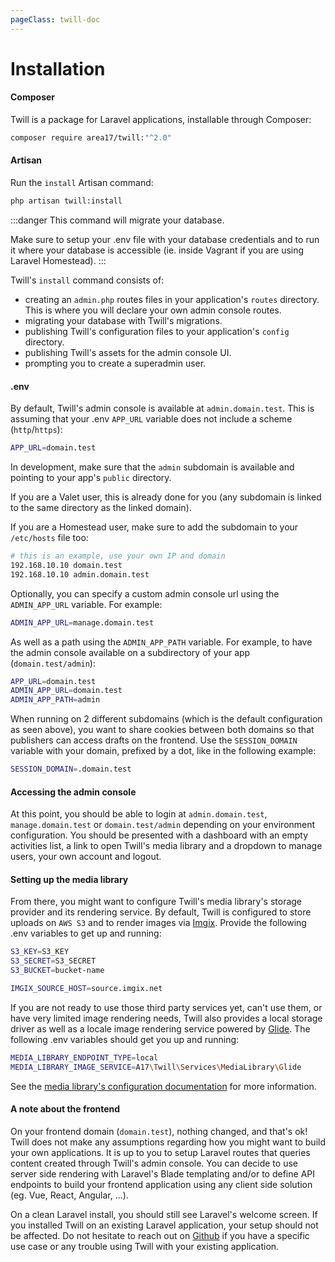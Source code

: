 ```yaml
---
pageClass: twill-doc
---
```


# Installation

#### Composer
Twill is a package for Laravel applications, installable through Composer:

```bash
composer require area17/twill:"^2.0"
```

#### Artisan

Run the `install` Artisan command: 

```bash
php artisan twill:install
```

:::danger
This command will migrate your database. 

Make sure to setup your .env file with your database credentials and to run it where your database is accessible (ie. inside Vagrant if you are using Laravel Homestead).
:::

Twill's `install` command consists of:
- creating an `admin.php` routes files in your application's `routes` directory. This is where you will declare your own admin console routes.
- migrating your database with Twill's migrations.
- publishing Twill's configuration files to your application's `config` directory.
- publishing Twill's assets for the admin console UI.
- prompting you to create a superadmin user.

#### .env

By default, Twill's admin console is available at `admin.domain.test`. This is assuming that your .env `APP_URL` variable does not include a scheme (`http`/`https`):

```bash
APP_URL=domain.test
```

In development, make sure that the `admin` subdomain is available and pointing to your app's `public` directory. 

If you are a Valet user, this is already done for you (any subdomain is linked to the same directory as the linked domain). 

If you are a Homestead user, make sure to add the subdomain to your `/etc/hosts` file too:

```bash
# this is an example, use your own IP and domain
192.168.10.10 domain.test
192.168.10.10 admin.domain.test
```

Optionally, you can specify a custom admin console url using the `ADMIN_APP_URL` variable. For example:

```bash
ADMIN_APP_URL=manage.domain.test
```

As well as a path using the `ADMIN_APP_PATH` variable. For example, to have the admin console available on a subdirectory of your app (`domain.test/admin`):

```bash
APP_URL=domain.test
ADMIN_APP_URL=domain.test
ADMIN_APP_PATH=admin
```

When running on 2 different subdomains (which is the default configuration as seen above), you  want to share cookies between both domains so that publishers can access drafts on the frontend. Use the `SESSION_DOMAIN` variable with your domain, prefixed by a dot, like in the following example:

```bash
SESSION_DOMAIN=.domain.test
```

#### Accessing the admin console

At this point, you should be able to login at `admin.domain.test`, `manage.domain.test` or `domain.test/admin` depending on your environment configuration. You should be presented with a dashboard with an empty activities list, a link to open Twill's media library and a dropdown to manage users, your own account and logout.

#### Setting up the media library

From there, you might want to configure Twill's media library's storage provider and its rendering service. By default, Twill is configured to store uploads on `AWS S3` and to render images via [Imgix](https://imgix.com). Provide the following .env variables to get up and running:

```bash
S3_KEY=S3_KEY
S3_SECRET=S3_SECRET
S3_BUCKET=bucket-name

IMGIX_SOURCE_HOST=source.imgix.net
```

If you are not ready to use those third party services yet, can't use them, or have very limited image rendering needs, Twill also provides a local storage driver as well as a locale image rendering service powered by [Glide](https://glide.thephpleague.com/). The following .env variables should get you up and running:

```bash
MEDIA_LIBRARY_ENDPOINT_TYPE=local
MEDIA_LIBRARY_IMAGE_SERVICE=A17\Twill\Services\MediaLibrary\Glide
```

See the [media library's configuration documentation](#media-library-2) for more information.

#### A note about the frontend

On your frontend domain (`domain.test`), nothing changed, and that's ok! Twill does not make any assumptions regarding how you might want to build your own applications. It is up to you to setup Laravel routes that queries content created through Twill's admin console. You can decide to use server side rendering with Laravel's Blade templating and/or to define API endpoints to build your frontend application using any client side solution (eg. Vue, React, Angular, ...).

On a clean Laravel install, you should still see Laravel's welcome screen. If you installed Twill on an existing Laravel application, your setup should not be affected. Do not hesitate to reach out on [Github](https://github.com/area17/twill/issues) if you have a specific use case or any trouble using Twill with your existing application.
